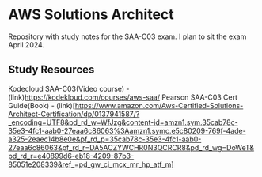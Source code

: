 # AWS Solutions Architect

Repository with study notes for the SAA-C03 exam. I plan to sit the exam April 2024.

## Study Resources

Kodecloud SAA-C03(Video course) - (link)https://kodekloud.com/courses/aws-saa/
Pearson SAA-C03 Cert Guide(Book) - (link)[https://www.amazon.com/Aws-Certified-Solutions-Architect-Certification/dp/0137941587/?_encoding=UTF8&pd_rd_w=WfJzg&content-id=amzn1.sym.35cab78c-35e3-4fc1-aab0-27eaa6c86063%3Aamzn1.symc.e5c80209-769f-4ade-a325-2eaec14b8e0e&pf_rd_p=35cab78c-35e3-4fc1-aab0-27eaa6c86063&pf_rd_r=DA5ACZYWCHR0N3QCRCR8&pd_rd_wg=DoWeT&pd_rd_r=e40899d6-eb18-4209-87b3-85051e208339&ref_=pd_gw_ci_mcx_mr_hp_atf_m]
